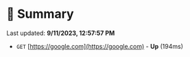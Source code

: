 # 📖 Summary
Last updated: **9/11/2023, 12:57:57 PM**

- `GET` [https://google.com](https://google.com) - **Up** (194ms)
